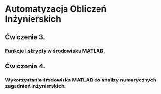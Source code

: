 # Automatyzacja Obliczeń Inżynierskich

## Ćwiczenie 3.
### Funkcje i skrypty w środowisku MATLAB.

## Ćwiczenie 4.
### Wykorzystanie środowiska MATLAB do analizy numerycznych zagadnień inżynierskich.
